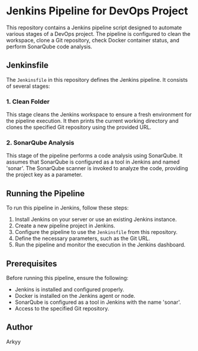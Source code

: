 # Jenkins Pipeline for DevOps Project

This repository contains a Jenkins pipeline script designed to automate various stages of a DevOps project. The pipeline is configured to clean the workspace, clone a Git repository, check Docker container status, and perform SonarQube code analysis.

## Jenkinsfile

The `Jenkinsfile` in this repository defines the Jenkins pipeline. It consists of several stages:

### 1. Clean Folder

This stage cleans the Jenkins workspace to ensure a fresh environment for the pipeline execution. It then prints the current working directory and clones the specified Git repository using the provided URL.

### 2. SonarQube Analysis

This stage of the pipeline performs a code analysis using SonarQube. It assumes that SonarQube is configured as a tool in Jenkins and named 'sonar'. The SonarQube scanner is invoked to analyze the code, providing the project key as a parameter.

## Running the Pipeline

To run this pipeline in Jenkins, follow these steps:

1. Install Jenkins on your server or use an existing Jenkins instance.
2. Create a new pipeline project in Jenkins.
3. Configure the pipeline to use the `Jenkinsfile` from this repository.
4. Define the necessary parameters, such as the Git URL.
5. Run the pipeline and monitor the execution in the Jenkins dashboard.

## Prerequisites

Before running this pipeline, ensure the following:

- Jenkins is installed and configured properly.
- Docker is installed on the Jenkins agent or node.
- SonarQube is configured as a tool in Jenkins with the name 'sonar'.
- Access to the specified Git repository.

## Author

Arkyy
